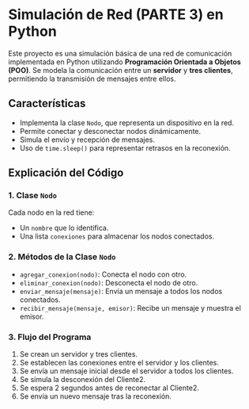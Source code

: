 # Simulación de Red (PARTE 3) en Python

Este proyecto es una simulación básica de una red de comunicación implementada en Python utilizando **Programación Orientada a Objetos (POO)**. Se modela la comunicación entre un **servidor** y **tres clientes**, permitiendo la transmisión de mensajes entre ellos.

## Características
- Implementa la clase `Nodo`, que representa un dispositivo en la red.
- Permite conectar y desconectar nodos dinámicamente.
- Simula el envío y recepción de mensajes.
- Uso de `time.sleep()` para representar retrasos en la reconexión.

## Explicación del Código
### 1. **Clase `Nodo`**
Cada nodo en la red tiene:
- Un `nombre` que lo identifica.
- Una lista `conexiones` para almacenar los nodos conectados.

### 2. **Métodos de la Clase `Nodo`**
- `agregar_conexion(nodo)`: Conecta el nodo con otro.
- `eliminar_conexion(nodo)`: Desconecta el nodo de otro.
- `enviar_mensaje(mensaje)`: Envía un mensaje a todos los nodos conectados.
- `recibir_mensaje(mensaje, emisor)`: Recibe un mensaje y muestra el emisor.

### 3. **Flujo del Programa**
1. Se crean un servidor y tres clientes.
2. Se establecen las conexiones entre el servidor y los clientes.
3. Se envía un mensaje inicial desde el servidor a todos los clientes.
4. Se simula la desconexión del Cliente2.
5. Se espera 2 segundos antes de reconectar al Cliente2.
6. Se envía un nuevo mensaje tras la reconexión.
